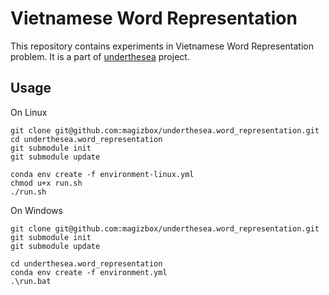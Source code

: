 # Vietnamese Word Representation 

This repository contains experiments in Vietnamese Word Representation problem. It is a part of [underthesea](https://github.com/magizbox/underthesea) project.

## Usage

On Linux

```
git clone git@github.com:magizbox/underthesea.word_representation.git
cd underthesea.word_representation
git submodule init
git submodule update

conda env create -f environment-linux.yml
chmod u+x run.sh
./run.sh
```

On Windows

```
git clone git@github.com:magizbox/underthesea.word_representation.git
git submodule init
git submodule update

cd underthesea.word_representation
conda env create -f environment.yml
.\run.bat
```
